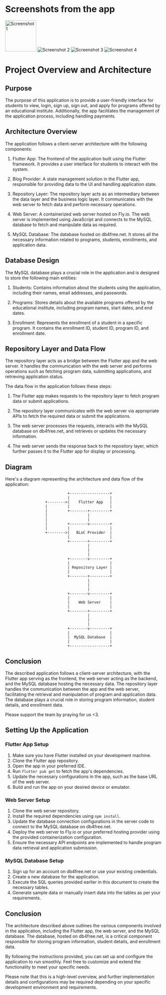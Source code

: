 # Screenshots from the app

<img src="https://user-images.githubusercontent.com/65831561/236697232-8fe2c985-6170-4e69-9e77-5ac402860726.jpg" alt="Screenshot 1" width="100">
<img src="https://user-images.githubusercontent.com/65831561/236697388-36a04285-973c-4a4b-933a-336f5a012c1b.jpg" alt="Screenshot 2" style="max-width: 400px;">
<img src="https://user-images.githubusercontent.com/65831561/236697440-47bcc2cc-0029-412c-8b81-159b5e2eca42.jpg" alt="Screenshot 3" style="max-width: 400px;">
<img src="https://user-images.githubusercontent.com/65831561/236697444-69d854c7-2ca7-450c-89cc-9c2a5588d082.jpg" alt="Screenshot 4" style="max-width: 400px;">

# Project Overview and Architecture

## Purpose
The purpose of this application is to provide a user-friendly interface for students to view, login, sign up, sign out, and apply for programs offered by an educational institute. Additionally, the app facilitates the management of the application process, including handling payments.

## Architecture Overview
The application follows a client-server architecture with the following components:

1. Flutter App: The frontend of the application built using the Flutter framework. It provides a user interface for students to interact with the system.

2. Blog Provider: A state management solution in the Flutter app, responsible for providing data to the UI and handling application state.

3. Repository Layer: The repository layer acts as an intermediary between the data layer and the business logic layer. It communicates with the web server to fetch data and perform necessary operations.

4. Web Server: A containerized web server hosted on Fly.io. The web server is implemented using JavaScript and connects to the MySQL database to fetch and manipulate data as required.

5. MySQL Database: The database hosted on db4free.net. It stores all the necessary information related to programs, students, enrollments, and application data.

## Database Design
The MySQL database plays a crucial role in the application and is designed to store the following main entities:

1. Students: Contains information about the students using the application, including their names, email addresses, and passwords.

2. Programs: Stores details about the available programs offered by the educational institute, including program names, start dates, and end dates.

3. Enrollment: Represents the enrollment of a student in a specific program. It contains the enrollment ID, student ID, program ID, and enrollment date.

## Repository Layer and Data Flow
The repository layer acts as a bridge between the Flutter app and the web server. It handles the communication with the web server and performs operations such as fetching program data, submitting applications, and retrieving application status.

The data flow in the application follows these steps:

1. The Flutter app makes requests to the repository layer to fetch program data or submit applications.

2. The repository layer communicates with the web server via appropriate APIs to fetch the required data or submit the applications.

3. The web server processes the requests, interacts with the MySQL database on db4free.net, and retrieves or updates the necessary information.

4. The web server sends the response back to the repository layer, which further passes it to the Flutter app for display or processing.

## Diagram
Here's a diagram representing the architecture and data flow of the application:


                                +------------------+
                                |                  |
                      +-------->|    Flutter App   |
                      |         |                  |
                      |         +--------+---------+
                      |                  |
                      |                  |
                      |         +--------v---------+
                      |         |                  |
                      +-------->|   BLoC Provider  |
                                |                  |
                                +--------+---------+
                                         |
                                         |
                                         |
                                +--------v---------+
                                |                  |
                                | Repository Layer |
                                |                  |
                                +--------+---------+
                                         |
                                         |
                                         |
                                +--------v---------+
                                |                  |
                                |    Web Server    |
                                |                  |
                                +--------+---------+
                                         |
                                         |
                                         |
                                +--------v---------+
                                |                  |
                                |  MySQL Database  |
                                |                  |
                                +------------------+


## Conclusion
The described application follows a client-server architecture, with the Flutter app serving as the frontend, the web server acting as the backend, and the MySQL database hosting the necessary data. The repository layer handles the communication between the app and the web server, facilitating the retrieval and manipulation of program and application data. The database plays a crucial role in storing program information, student details, and enrollment data.

Please support the team by praying for us <3. 


## Setting Up the Application

### Flutter App Setup
1. Make sure you have Flutter installed on your development machine.
2. Clone the Flutter app repository.
3. Open the app in your preferred IDE.
4. Run `flutter pub get` to fetch the app's dependencies.
5. Update the necessary configurations in the app, such as the base URL of the web server.
6. Build and run the app on your desired device or emulator.

### Web Server Setup
1. Clone the web server repository.
2. Install the required dependencies using `npm install`.
3. Update the database connection configurations in the server code to connect to the MySQL database on db4free.net.
4. Deploy the web server to Fly.io or your preferred hosting provider using the provided containerization configuration.
5. Ensure the necessary API endpoints are implemented to handle program data retrieval and application submission.

### MySQL Database Setup
1. Sign up for an account on db4free.net or use your existing credentials.
2. Create a new database for the application.
3. Execute the SQL queries provided earlier in this document to create the necessary tables.
4. Generate sample data or manually insert data into the tables as per your requirements.

## Conclusion

The architecture described above outlines the various components involved in the application, including the Flutter app, the web server, and the MySQL database. The database, hosted on db4free.net, is a critical component responsible for storing program information, student details, and enrollment data.

By following the instructions provided, you can set up and configure the application to run smoothly. Feel free to customize and extend the functionality to meet your specific needs.

Please note that this is a high-level overview, and further implementation details and configurations may be required depending on your specific development environment and requirements.

